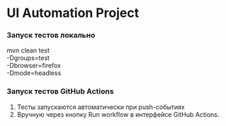 # UI Automation Project


### Запуск тестов локально

mvn clean test \
  -Dgroups=test \
  -Dbrowser=firefox \
  -Dmode=headless      

### Запуск тестов GitHub Actions

1. Тесты запускаются автоматически при push-событиях 
2. Вручную через кнопку Run workflow в интерфейсе GitHub Actions.
